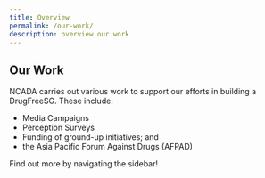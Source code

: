 ```yaml
---
title: Overview
permalink: /our-work/
description: overview our work
---
```

## Our Work

NCADA carries out various work to support our efforts in building a DrugFreeSG. These include: 

* Media Campaigns 
* Perception Surveys
* Funding of ground-up initiatives; and
* the Asia Pacific Forum Against Drugs (AFPAD)

Find out more by navigating the sidebar!